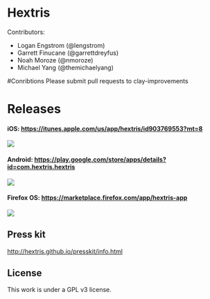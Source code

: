 Hextris
==========

Contributors:
 - Logan Engstrom (@lengstrom)
 - Garrett Finucane (@garrettdreyfus)
 - Noah Moroze (@nmoroze)
 - Michael Yang (@themichaelyang)

#Conribtions
Please submit pull requests to clay-improvements

# Releases
#### iOS: https://itunes.apple.com/us/app/hextris/id903769553?mt=8
![](http://i.imgur.com/KBYZcf5.png)

#### Android: https://play.google.com/store/apps/details?id=com.hextris.hextris
![](http://i.imgur.com/mxj8yKs.png)

#### Firefox OS: https://marketplace.firefox.com/app/hextris-app
![](http://i.imgur.com/RhECXPg.png)

## Press kit

http://hextris.github.io/presskit/info.html

## License

This work is under a GPL v3 license.
